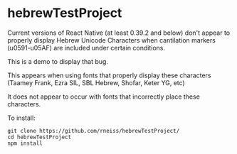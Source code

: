 # hebrewTestProject
Current versions of React Native (at least 0.39.2 and below) don't appear to properly display Hebrew Unicode Characters when cantilation markers (u0591-u05AF) are included under certain conditions.

This is a demo to display that bug.

This appears when using fonts that properly display these characters (Taamey Frank, Ezra SIL, SBL Hebrew, Shofar, Keter YG, etc)

It does not appear to occur with fonts that incorrectly place these characters.

To install:

```
git clone https://github.com/rneiss/hebrewTestProject/
cd hebrewTestProject                            
npm install
```
